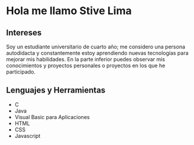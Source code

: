 # Hola me llamo Stive Lima

## Intereses
Soy un estudiante universitario de cuarto año; me considero una persona autodidacta y constantemente estoy aprendiendo nuevas tecnologías para mejorar mis habilidades. En la parte inferior puedes observar mis conocimientos y proyectos personales o proyectos en los que he participado.

## Lenguajes y Herramientas
* C
* Java
* Visual Basic para Aplicaciones
* HTML
* CSS
* Javascript
